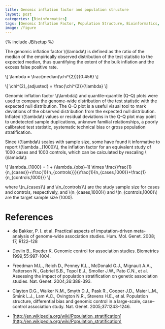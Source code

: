 ```yaml
---
title: Genomic inflation factor and population structure
layout: post
categories: [Bioinformatics]
tags: [Genomic Inflation Factor, Population Structure, Bioinformatics, GWAS,Genetics]
image: /figure
---
```

{% include JB/setup %}

The genomic inflation factor \\(\lambda\\) is defined as the ratio of the median of the empirically observed distribution of the test statistic to the expected median, thus quantifying the extent of the bulk inflation and the excess false positive rate.


\\[ \lambda = \frac{median(\chi\^{2})}{0.456} \\]

\\[ \chi\^{2}\_{adjusted} = \frac{\chi\^{2}}{\lambda} \\]

Genomic inflation factor \\(\lambda\\) and quantile–quantile (Q–Q) plots were used to compare the genome-wide distribution of the test statistic with the expected null distribution. The Q–Q plot is a useful visual tool to mark deviations of the observed distribution from the expected null distribution. Inflated \\(\lambda\\) values or residual deviations in the Q–Q plot may point to undetected sample duplications, unknown familial relationships, a poorly calibrated test statistic, systematic technical bias or gross population stratification.

Since \\(\lambda\\) scales with sample size, some have found it informative to report \\(\lambda _{1000}\\), the inflation factor for an equivalent study of 1000 cases and 1000 controls, which can be calculated by rescaling \\(\lambda\\):

\\[ \lambda_{1000} = 1 + (\lambda_{obs}-1) \times \frac{\frac{1}{n_{cases}}+\frac{1}{n_{controls}}}{\frac{1}{n_{cases,1000}}+\frac{1}{n_{controls,1000}}} \\]

where \\(n_{cases}\\) and \\(n_{controls}\\) are the study sample size for cases and controls, respectively, and \\(n_{cases,1000}\\) and \\(n_{controls,1000}\\) are the target sample size (1000).

References
=====

* de Bakker, P. I. et al. Practical aspects of imputation-driven meta-analysis of genome-wide association studies. Hum. Mol. Genet. 2008; 17, R122–128

* Devlin B., Roeder K. Genomic control for association studies. Biometrics 1999;55:997-1004.

* Freedman M.L., Reich D., Penney K.L., McDonald G.J., Mignault A.A., Patterson N., Gabriel S.B., Topol E.J., Smoller J.W., Pato C.N., et al. Assessing the impact of population stratification on genetic association studies. Nat. Genet. 2004;36:388-393.

* Clayton D.G., Walker N.M., Smyth D.J., Pask R., Cooper J.D., Maier L.M., Smink L.J., Lam A.C., Ovington N.R., Stevens H.E., et al. Population structure, differential bias and genomic control in a large-scale, case–control association study. Nat. Genet. 2005;37:1243-1246.

* [http://en.wikipedia.org/wiki/Population_stratification](http://en.wikipedia.org/wiki/Population_stratification)


